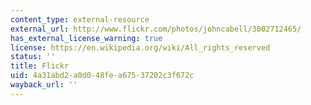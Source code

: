 ```yaml
---
content_type: external-resource
external_url: http://www.flickr.com/photos/johncabell/3002712465/
has_external_license_warning: true
license: https://en.wikipedia.org/wiki/All_rights_reserved
status: ''
title: Flickr
uid: 4a31abd2-a0d0-48fe-a675-37202c3f672c
wayback_url: ''
---
```

